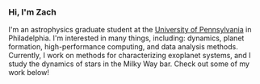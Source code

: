 ### Hi, I'm Zach

I'm an astrophysics graduate student at the [University of Pennsylvania](https://www.physics.upenn.edu/) in Philadelphia. I'm interested in many things, including: dynamics, planet formation, high-performance computing, and data analysis methods. Currently, I work on methods for characterizing exoplanet systems, and I study the dynamics of stars in the Milky Way bar. Check out some of my work below!
